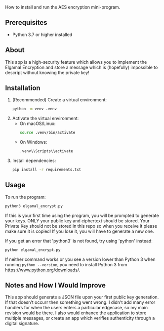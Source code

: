 How to install and run the AES encryption mini-program.

## Prerequisites

- Python 3.7 or higher installed

## About

This app is a high-security feature which allows you to implement the Elgamal Encryption and store a message which is (hopefully) impossible to descript without knowing the private key!

## Installation

1. (Recommended) Create a virtual environment:
   ```sh
   python -m venv .venv
   ```
2. Activate the virtual environment:
   - On macOS/Linux:
     ```sh
     source .venv/bin/activate
     ```
   - On Windows:
     ```sh
     .venv\\Scripts\\activate
     ```
3. Install dependencies:
   ```sh
   pip install -r requirements.txt
   ```

## Usage

To run the program:

```sh
python3 elgamal_encrypt.py
```

If this is your first time using the program, you will be prompted to generate your keys. ONLY your public key and ciphertext should be stored. Your Private Key should not be stored in this repo so when you receive it please make sure it is copied! If you lose it, you will have to generate a new one.

If you get an error that 'python3' is not found, try using 'python' instead:

```sh
python elgamal_encrypt.py
```

If neither command works or you see a version lower than Python 3 when running `python --version`, you need to install Python 3 from https://www.python.org/downloads/.

## Notes and How I Would Improve 

This app should generate a JSON file upon your first public key generation. If that doesn't occurr then something went wrong. 
I didn't add many error handlers for when the users enters a particular edgecase, so my main revision would be there. 
I also would enhance the application to store multiple messages, or create an app which verifies authenticity through a digital signature.
